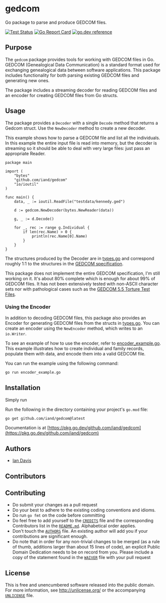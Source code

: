 # gedcom

Go package to parse and produce GEDCOM files.

[![Test Status](https://github.com/iand/gedcom/actions/workflows/test.yml/badge.svg?branch=master)](https://github.com/iand/gedcom/actions/workflows/test.yml)
[![Go Report Card](https://goreportcard.com/badge/github.com/iand/gedcom)](https://goreportcard.com/report/github.com/iand/gedcom)
[![go.dev reference](https://img.shields.io/badge/go.dev-reference-007d9c?logo=go&logoColor=white)](https://pkg.go.dev/github.com/iand/gedcom)

## Purpose

The `gedcom` package provides tools for working with GEDCOM files in Go. GEDCOM (Genealogical Data Communication) is a standard format used for exchanging genealogical data between software applications. This package includes functionality for both parsing existing GEDCOM files and generating new ones.

The package includes a streaming decoder for reading GEDCOM files and an encoder for creating GEDCOM files from Go structs.

## Usage

The package provides a `Decoder` with a single `Decode` method that returns a Gedcom struct. Use the `NewDecoder` method to create a new decoder.

This example shows how to parse a GEDCOM file and list all the individuals. In this example the entire input file is read into memory, but the decoder is streaming so it should be able to deal with very large files: just pass an appropriate Reader.


	package main

	import (
		"bytes"
		"github.com/iand/gedcom"
		"io/ioutil"
	)

    func main() {
		data, _ := ioutil.ReadFile("testdata/kennedy.ged")

		d := gedcom.NewDecoder(bytes.NewReader(data))

		g, _ := d.Decode()

		for _, rec := range g.Individual {
			if len(rec.Name) > 0 {
				println(rec.Name[0].Name)
			}			
		}
	}

The structures produced by the Decoder are in [types.go](types.go) and correspond roughly 1:1 to the structures in the [GEDCOM specification](http://homepages.rootsweb.ancestry.com/~pmcbride/gedcom/55gctoc.htm).

This package does not implement the entire GEDCOM specification, I'm still working on it. It's about 80% complete which is enough for about 99% of GEDCOM files. It has not been extensively tested with non-ASCII character sets nor with pathological cases such as the [GEDCOM 5.5 Torture Test Files](http://www.geditcom.com/gedcom.html).

### Using the Encoder

In addition to decoding GEDCOM files, this package also provides an Encoder for generating GEDCOM files from the structs in [types.go](types.go). You can create an encoder using the `NewEncoder` method, which writes to an `io.Writer`.

To see an example of how to use the encoder, refer to [encoder_example.go](encoder_example.go). This example illustrates how to create individual and family records, populate them with data, and encode them into a valid GEDCOM file.

You can run the example using the following command:

```bash
go run encoder_example.go
```

## Installation

Simply run

Run the following in the directory containing your project's `go.mod` file:

```bash
go get github.com/iand/gedcom@latest
```

Documentation is at [https://pkg.go.dev/github.com/iand/gedcom](https://pkg.go.dev/github.com/iand/gedcom)

## Authors

* [Ian Davis](http://github.com/iand)


## Contributors


## Contributing

* Do submit your changes as a pull request
* Do your best to adhere to the existing coding conventions and idioms.
* Do run `go fmt` on the code before committing 
* Do feel free to add yourself to the [`CREDITS`](CREDITS) file and the
  corresponding Contributors list in the [`README.md`](README.md). 
  Alphabetical order applies.
* Don't touch the [`AUTHORS`](AUTHORS) file. An existing author will add you if 
  your contributions are significant enough.
* Do note that in order for any non-trivial changes to be merged (as a rule
  of thumb, additions larger than about 15 lines of code), an explicit
  Public Domain Dedication needs to be on record from you. Please include
  a copy of the statement found in the [`WAIVER`](WAIVER) file with your pull request

## License

This is free and unencumbered software released into the public domain. For more
information, see <http://unlicense.org/> or the accompanying [`UNLICENSE`](UNLICENSE) file.
